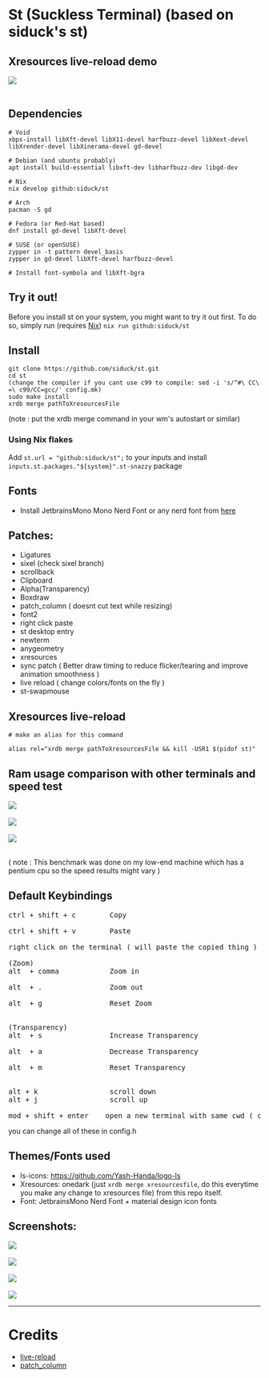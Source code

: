 # St (Suckless Terminal) (based on siduck's st)

## Xresources live-reload demo

<img src="https://github.com/siduck/dotfiles/blob/all/rice%20flex/live-reloadXresources.gif"> <br><br>

## Dependencies

```
# Void
xbps-install libXft-devel libX11-devel harfbuzz-devel libXext-devel libXrender-devel libXinerama-devel gd-devel

# Debian (and ubuntu probably)
apt install build-essential libxft-dev libharfbuzz-dev libgd-dev

# Nix
nix develop github:siduck/st

# Arch
pacman -S gd

# Fedora (or Red-Hat based)
dnf install gd-devel libXft-devel

# SUSE (or openSUSE)
zypper in -t pattern devel_basis
zypper in gd-devel libXft-devel harfbuzz-devel

# Install font-symbola and libXft-bgra
```

## Try it out!

Before you install st on your system, you might want to try it out first.
To do so, simply run (requires [Nix](https://nixos.org/download.html))
`nix run github:siduck/st`

## Install

```
git clone https://github.com/siduck/st.git
cd st
(change the compiler if you cant use c99 to compile: sed -i 's/^#\ CC\ =\ c99/CC=gcc/' config.mk)
sudo make install
xrdb merge pathToXresourcesFile
```

(note : put the xrdb merge command in your wm's autostart or similar)

### Using Nix flakes

Add `st.url = "github:siduck/st";` to your inputs and install `inputs.st.packages."${system}".st-snazzy` package

## Fonts

- Install JetbrainsMono Mono Nerd Font or any nerd font from [here](https://www.nerdfonts.com/font-downloads)

## Patches:

- Ligatures
- sixel (check sixel branch)
- scrollback
- Clipboard
- Alpha(Transparency)
- Boxdraw
- patch_column ( doesnt cut text while resizing)
- font2
- right click paste
- st desktop entry
- newterm
- anygeometry
- xresources
- sync patch ( Better draw timing to reduce flicker/tearing and improve animation smoothness )
- live reload ( change colors/fonts on the fly )
- st-swapmouse
  <br>

## Xresources live-reload

```
# make an alias for this command

alias rel="xrdb merge pathToXresourcesFile && kill -USR1 $(pidof st)"
```

## Ram usage comparison with other terminals and speed test

<img src="https://raw.githubusercontent.com/siduck/dotfiles/all/rice%20flex/terminal_ramUsage.jpg"> <br><br>
<img src="https://raw.githubusercontent.com/siduck/dotfiles/all/rice%20flex/speedTest.png"> <br><br>
<img src="https://raw.githubusercontent.com/siduck/dotfiles/all/rice%20flex/speedTest1.png"> <br><br>

( note : This benchmark was done on my low-end machine which has a pentium cpu so the speed results might vary )

## Default Keybindings<br>

<pre>
ctrl + shift + c        Copy  <br>
ctrl + shift + v        Paste <br>
right click on the terminal ( will paste the copied thing )

(Zoom)
alt  + comma            Zoom in <br>
alt  + .                Zoom out <br>
alt  + g                Reset Zoom<br>

(Transparency)
alt  + s                Increase Transparency<br>
alt  + a                Decrease Transparency<br>
alt  + m                Reset Transparency<br>

alt + k                 scroll down
alt + j                 scroll up

mod + shift + enter    open a new terminal with same cwd ( current working directory )
</pre>

you can change all of these in config.h
<br>

## Themes/Fonts used

- ls-icons: https://github.com/Yash-Handa/logo-ls <br>
- Xresources: onedark (just `xrdb merge xresourcesfile`, do this everytime you make any change to xresources file) from this repo itself.<br>
- Font: JetbrainsMono Nerd Font + material design icon fonts

## Screenshots:

<img src="https://raw.githubusercontent.com/siduck/dotfiles/all/misc/delete_this/bruh.png"> <br><br>
<img src="https://raw.githubusercontent.com/siduck/dotfiles/all/misc/delete_this/ithree0-36-43.png"> <br><br>
<img src="https://raw.githubusercontent.com/siduck/dotfiles/all/misc/delete_this/two7-00.png"> <br><br>
<img src="https://raw.githubusercontent.com/siduck/dotfiles/all/misc/delete_this/u.png"> <br><hr>

# Credits

- [live-reload](https://github.com/nimaipatel/st)
- [patch_column](https://github.com/nimaipatel/st/blob/all/patches/7672445bab01cb4e861651dc540566ac22e25812.diff)
